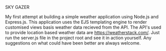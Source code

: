 SKY GAZER

My first attempt at building a simple weather application using Node.js and Express.js.
This application uses the EJS templating engine to render customised views basis weather data recieved from the API.
The API's used to provide location based weather data are https://weatherstack.com/.
Just run the server.js file in the project root and see it in action yourself.
Any suggestions on what could have been better are always welcome.
